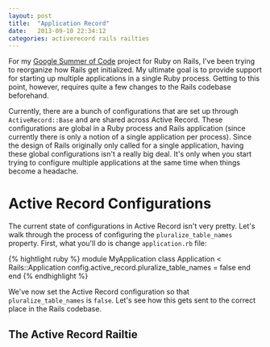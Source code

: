 ```yaml
---
layout: post
title:  "Application Record"
date:   2013-09-10 22:34:12
categories: activerecord rails railties
---
```


For my [Google Summer of Code][gsoc] project for Ruby on Rails, I've been trying to reorganize how Rails get initialized. My ultimate goal is to provide support for starting up multiple applications in a single Ruby process. Getting to this point, however, requires quite a few changes to the Rails codebase beforehand.

Currently, there are a bunch of configurations that are set up through `ActiveRecord::Base` and are shared across Active Record. These configurations are global in a Ruby process and Rails application (since currently there is only a notion of a single application per process). Since the design of Rails originally only called for a single application, having these global configurations isn't a really big deal. It's only when you start trying to configure multiple applications at the same time when things become a headache.

# Active Record Configurations

The current state of configurations in Active Record isn't very pretty. Let's walk through the process of configuring the `pluralize_table_names` property. First, what you'll do is change `application.rb` file:

{% hightlight ruby %}
module MyApplication
  class Application < Rails::Application
    config.active_record.pluralize_table_names = false
  end
end
{% endhighlight %}

We've now set the Active Record configuration so that `pluralize_table_names` is `false`. Let's see how this gets sent to the correct place in the Rails codebase.

## The Active Record Railtie



[gsoc]: http://www.google-melange.com/gsoc/homepage/google/gsoc2013
